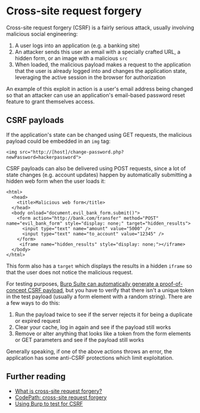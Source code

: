 # Cross-site request forgery

Cross-site request forgery \(CSRF\) is a fairly serious attack, usually involving malicious social engineering:

1. A user logs into an application \(e.g. a banking site\)
2. An attacker sends this user an email with a specially crafted URL, a hidden form, or an image with a malicious `src`
3. When loaded, the malicious payload makes a request to the application that the user is already logged into and changes the application state, leveraging the active session in the browser for authorization

An example of this exploit in action is a user's email address being changed so that an attacker can use an application's email-based password reset feature to grant themselves access.

## CSRF payloads

If the application's state can be changed using GET requests, the malicious payload could be embedded in an `img` tag:

```text
<img src="http://[host]/change-password.php?newPassword=hackerpassword">
```

CSRF payloads can also be delivered using POST requests, since a lot of state changes \(e.g. account updates\) happen by  automatically submitting a hidden web form when the user loads it:

```text
<html>
  <head>
    <title>Malicious web form</title>
  </head>
  <body onload="document.evil_bank_form.submit()">
    <form action="http://bank.com/transfer" method="POST" name="evil_bank_form" style="display: none;" target="hidden_results">
      <input type="text" name="amount" value="5000" />
      <input type="text" name="to_account" value="12345" />
    </form>
     <iframe name="hidden_results" style="display: none;"></iframe>
  </body>
</html>
```

This form also has a `target` which displays the results in a hidden `iframe` so that the user does not notice the malicious request.

For testing purposes, [Burp Suite can automatically generate a proof-of-concept CSRF payload](https://portswigger.net/burp/documentation/desktop/functions/generate-csrf-poc), but you have to verify that there isn't a unique token in the test payload \(usually a form element with a random string\). There are a few ways to do this:

1. Run the payload twice to see if the server rejects it for being a duplicate or expired request
2. Clear your cache, log in again and see if the payload still works
3. Remove or alter anything that looks like a token from the form elements or GET parameters and see if the payload still works

Generally speaking, if one of the above actions throws an error, the application has some anti-CSRF protections which limit exploitation. 

## Further reading

* [What is cross-site request forgery?](https://www.acunetix.com/blog/articles/cross-site-request-forgery/) 
* [CodePath: cross-site request forgery](https://guides.codepath.com/websecurity/Cross-Site-Request-Forgery)
* [Using Burp to test for CSRF](https://support.portswigger.net/customer/portal/articles/1965674-using-burp-to-test-for-cross-site-request-forgery-csrf-)

